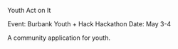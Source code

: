 Youth Act on It 

Event: Burbank Youth + Hack Hackathon
Date:  May 3-4 

A community application for youth. 
